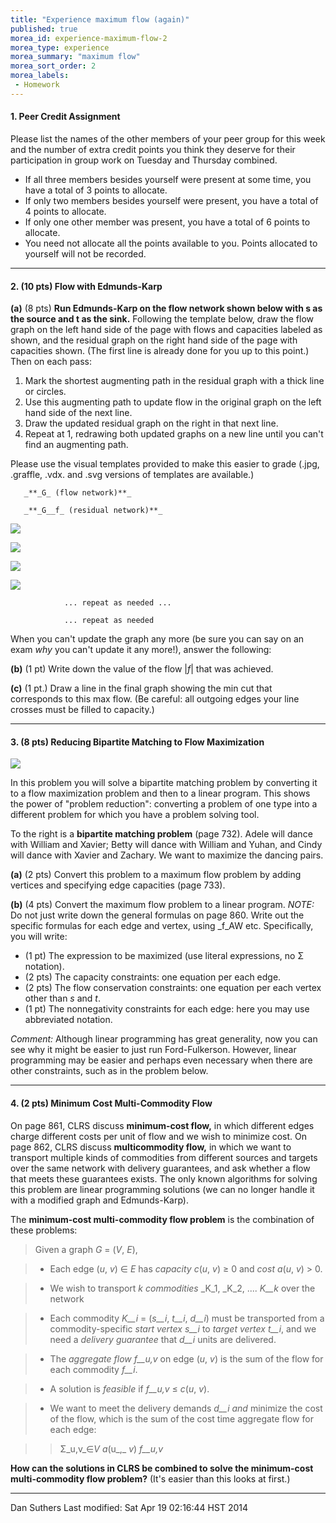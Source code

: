 ```yaml
---
title: "Experience maximum flow (again)"
published: true
morea_id: experience-maximum-flow-2
morea_type: experience
morea_summary: "maximum flow"
morea_sort_order: 2
morea_labels:
 - Homework
---
```



#### 1\. Peer Credit Assignment

Please list the names of the other members of your peer group for this week
and the number of extra credit points you think they deserve for their
participation in group work on Tuesday and Thursday combined.

  * If all three members besides yourself were present at some time, you have a total of 3 points to allocate.
  * If only two members besides yourself were present, you have a total of 4 points to allocate.
  * If only one other member was present, you have a total of 6 points to allocate.
  * You need not allocate all the points available to you. Points allocated to yourself will not be recorded.

* * *

#### 2\. (10 pts) Flow with Edmunds-Karp

**(a)** (8 pts) **Run Edmunds-Karp on the flow network shown below with **s** as the source and **t** as the sink.** Following the template below, draw the flow graph on the left hand side of the page with flows and capacities labeled as shown, and the residual graph on the right hand side of the page with capacities shown. (The first line is already done for you up to this point.) Then on each pass: 

  1. Mark the shortest augmenting path in the residual graph with a thick line or circles.
  2. Use this augmenting path to update flow in the original graph on the left hand side of the next line.
  3. Draw the updated residual graph on the right in that next line.
  4. Repeat at 1, redrawing both updated graphs on a new line until you can't find an augmenting path.

Please use the visual templates provided to make this easier to grade (.jpg,
.graffle, .vdx. and .svg versions of templates are available.)

       _**_G_ (flow network)**_
       
       _**_G__f_ (residual network)**_

![](fig/Problem-Set-12-HW-Flow-Graph-Start.jpg)

       
![](fig/Problem-Set-12-HW-Residual-Graph-Start.jpg)



       


![](fig/Problem-Set-12-HW-Flow-Graph-Template.jpg)

       
![](fig/Problem-Set-12-HW-Residual-Graph-Template.jpg)



       


                ... repeat as needed ...
       
                ... repeat as needed

When you can't update the graph any more (be sure you can say on an exam _why_
you can't update it any more!), answer the following:

**(b)** (1 pt) Write down the value of the flow |_f_| that was achieved. 

**(c)** (1 pt.) Draw a line in the final graph showing the min cut that corresponds to this max flow. (Be careful: all outgoing edges your line crosses must be filled to capacity.) 

* * *

#### 3\. (8 pts) Reducing Bipartite Matching to Flow Maximization

![](fig/Problem-Set-12-Matching-Flow-Graph.jpg)

In this problem you will solve a bipartite matching problem by converting it
to a flow maximization problem and then to a linear program. This shows the
power of "problem reduction": converting a problem of one type into a
different problem for which you have a problem solving tool.

To the right is a **bipartite matching problem** (page 732). Adele will dance
with William and Xavier; Betty will dance with William and Yuhan, and Cindy
will dance with Xavier and Zachary. We want to maximize the dancing pairs.

**(a)** (2 pts) Convert this problem to a maximum flow problem by adding vertices and specifying edge capacities (page 733). 

**(b)** (4 pts) Convert the maximum flow problem to a linear program. _NOTE:_ Do not just write down the general formulas on page 860. Write out the specific formulas for each edge and vertex, using _f_AW etc. Specifically, you will write:

  * (1 pt) The expression to be maximized (use literal expressions, no Σ notation).
  * (2 pts) The capacity constraints: one equation per each edge.
  * (2 pts) The flow conservation constraints: one equation per each vertex other than _s_ and _t_.
  * (1 pt) The nonnegativity constraints for each edge: here you may use abbreviated notation.

_Comment:_ Although linear programming has great generality, now you can see
why it might be easier to just run Ford-Fulkerson. However, linear programming
may be easier and perhaps even necessary when there are other constraints,
such as in the problem below.

* * *

#### 4\. (2 pts) Minimum Cost Multi-Commodity Flow

On page 861, CLRS discuss **minimum-cost flow,** in which different edges
charge different costs per unit of flow and we wish to minimize cost. On page
862, CLRS discuss **multicommodity flow,** in which we want to transport
multiple kinds of commodities from different sources and targets over the same
network with delivery guarantees, and ask whether a flow that meets these
guarantees exists. The only known algorithms for solving this problem are
linear programming solutions (we can no longer handle it with a modified graph
and Edmunds-Karp).

The **minimum-cost multi-commodity flow problem** is the combination of these
problems:

> Given a graph _G_ = (_V_, _E_),

>

>   * Each edge (_u_, _v_) ∈ _E_ has _capacity_ _c_(_u_, _v_) ≥ 0 and _cost_
_a_(_u_, _v_) > 0\.

>   * We wish to transport _k_ _commodities_ _K_1, _K_2, .... _K__k_ over the
network

>   * Each commodity _K__i_ = (_s__i_, _t__i_, _d__i_) must be transported
from a commodity-specific _start vertex_ _s__i_ to _target vertex_ _t__i_, and
we need a _delivery guarantee_ that _d__i_ units are delivered.

>   * The _aggregate flow_ _f__u,v_ on edge (_u_, _v_) is the sum of the flow
for each commodity _f__i_.

>   * A solution is _feasible_ if _f__u,v_ ≤ _c_(_u_, _v_).

>   * We want to meet the delivery demands _d__i_ _and_ minimize the cost of
the flow, which is the sum of the cost time aggregate flow for each edge:

>

>> Σ_u,v_∈_V_ _a_(u_,_ _v_) _f__u,v_

**How can the solutions in CLRS be combined to solve the minimum-cost multi-commodity flow problem?** (It's easier than this looks at first.) 

* * *

Dan Suthers Last modified: Sat Apr 19 02:16:44 HST 2014

